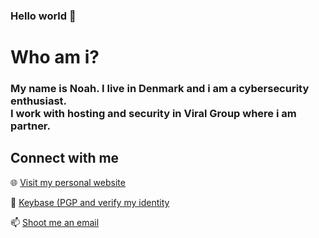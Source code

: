 ### Hello world 👋

<h1>
 Who am i?
</h1>

<h3>
  My name is Noah.
  I live in Denmark and i am a cybersecurity enthusiast.<br>
  I work with hosting and security in Viral Group where i am partner.
</h3>

<h2>
 Connect with me
</h2>


:globe_with_meridians: [Visit my personal website](https://www.noahbohme.com "Personal Website")

:key: [Keybase (PGP and verify my identity](https://www.soc.noahbohme.com/key "Keybase") 

:mailbox: [Shoot me an email](mailto:noah@noahbohme.com "Email")

